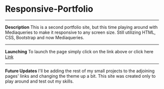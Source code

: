 # Responsive-Portfolio

---

**Description**
This is a second portfolio site, but this time playing around with Mediaqueries to make it responsive to any screen size.
Still utilizing HTML, CSS, Bootstrap and now Mediaqueries.

---

**Launching**
To launch the page simply click on the link above or click here [Link](https://ericmagallan.github.io/Responsive-Portfolio/)

---

**Future Updates**
I'll be adding the rest of my small projects to the adjoining pages' links and changing the theme up a bit. This site was created only to play around and test out my skills.
